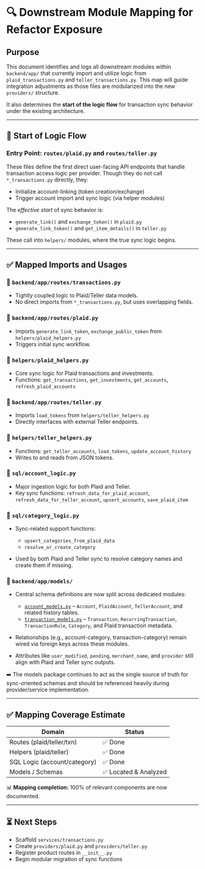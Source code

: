 # 🔍 Downstream Module Mapping for Refactor Exposure

## Purpose

This document identifies and logs all downstream modules within `backend/app/` that currently import and utilize logic from `plaid_transactions.py` and `teller_transactions.py`. This map will guide integration adjustments as those files are modularized into the new `providers/` structure.

It also determines the **start of the logic flow** for transaction sync behavior under the existing architecture.

---

## 🎯 Start of Logic Flow

### Entry Point: `routes/plaid.py` and `routes/teller.py`

These files define the first direct user-facing API endpoints that handle transaction access logic per provider. Though they do not call `*_transactions.py` directly, they:

- Initialize account-linking (token creation/exchange)
- Trigger account import and sync logic (via helper modules)

The _effective start_ of sync behavior is:

- `generate_link()` and `exchange_token()` in `plaid.py`
- `generate_link_token()` and `get_item_details()` in `teller.py`

These call into `helpers/` modules, where the true sync logic begins.

---

## ✅ Mapped Imports and Usages

### 📄 `backend/app/routes/transactions.py`

- Tightly coupled logic to Plaid/Teller data models.
- No direct imports from `*_transactions.py`, but uses overlapping fields.

### 📄 `backend/app/routes/plaid.py`

- Imports `generate_link_token`, `exchange_public_token` from `helpers/plaid_helpers.py`
- Triggers initial sync workflow.

### 📁 `helpers/plaid_helpers.py`

- Core sync logic for Plaid transactions and investments.
- Functions: `get_transactions`, `get_investments`, `get_accounts`, `refresh_plaid_accounts`

### 📄 `backend/app/routes/teller.py`

- Imports `load_tokens` from `helpers/teller_helpers.py`
- Directly interfaces with external Teller endpoints.

### 📁 `helpers/teller_helpers.py`

- Functions: `get_teller_accounts`, `load_tokens`, `update_account_history`
- Writes to and reads from JSON tokens.

### 📁 `sql/account_logic.py`

- Major ingestion logic for both Plaid and Teller.
- Key sync functions: `refresh_data_for_plaid_account`, `refresh_data_for_teller_account`, `upsert_accounts`, `save_plaid_item`

### 📁 `sql/category_logic.py`

- Sync-related support functions:

  - `upsert_categories_from_plaid_data`
  - `resolve_or_create_category`

- Used by both Plaid and Teller sync to resolve category names and create them if missing.

### 📁 `backend/app/models/`

- Central schema definitions are now split across dedicated modules:

  - [`account_models.py`](../../../../backend/app/models/account_models.py) – `Account`, `PlaidAccount`, `TellerAccount`, and related history tables.
  - [`transaction_models.py`](../../../../backend/app/models/transaction_models.py) – `Transaction`, `RecurringTransaction`, `TransactionRule`, `Category`, and Plaid transaction metadata.

- Relationships (e.g., account-category, transaction-category) remain wired via foreign keys across these modules.
- Attributes like `user_modified`, `pending`, `merchant_name`, and `provider` still align with Plaid and Teller sync outputs.

➡️ The models package continues to act as the single source of truth for sync-oriented schemas and should be referenced heavily during provider/service implementation.

---

## ✅ Mapping Coverage Estimate

| Domain                       | Status                |
| ---------------------------- | --------------------- |
| Routes (plaid/teller/txn)    | ✅ Done               |
| Helpers (plaid/teller)       | ✅ Done               |
| SQL Logic (account/category) | ✅ Done               |
| Models / Schemas             | ✅ Located & Analyzed |

📊 **Mapping completion:** 100% of relevant components are now documented.

---

## ⏳ Next Steps

- Scaffold `services/transactions.py`
- Create `providers/plaid.py` and `providers/teller.py`
- Register product routes in `__init__.py`
- Begin modular migration of sync functions
